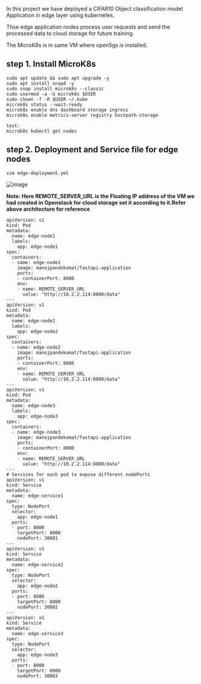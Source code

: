 In this project we have deployed a CIFAR10 Object classification model Application in edge layer using kubernetes.


Thse edge application nodes process user requests and send the processed data to cloud storage for future training.

The MicroK8s is in same VM where open5gs is installed.


## step 1. Install MicroK8s
```
sudo apt update && sudo apt upgrade -y
sudo apt install snapd -y
sudo snap install microk8s --classic
sudo usermod -a -G microk8s $USER
sudo chown -f -R $USER ~/.kube
microk8s status --wait-ready
microk8s enable dns dashboard storage ingress
microk8s enable metrics-server registry hostpath-storage

test:
microk8s kubectl get nodes
```

## step 2. Deployment and Service file for edge nodes
`vim edge-deployment.yml`

![image](https://github.com/user-attachments/assets/15bef5bc-66f8-4b07-b9a3-2dc14618266f)

**Note: Here REMOTE_SERVER_URL is the Floating IP address of the VM we had created in Openstack for cloud storage set it according to it.Refer above architecture for reference**

```
apiVersion: v1
kind: Pod
metadata:
  name: edge-node1
  labels:
    app: edge-node1
spec:
  containers:
  - name: edge-node1
    image: manojpandekamat/fastapi-application
    ports:
    - containerPort: 8000
    env:
    - name: REMOTE_SERVER_URL
      value: "http://10.2.2.114:8080/data"
---
apiVersion: v1
kind: Pod
metadata:
  name: edge-node2
  labels:
    app: edge-node2
spec:
  containers:
  - name: edge-node2
    image: manojpandekamat/fastapi-application
    ports:
    - containerPort: 8000
    env:
    - name: REMOTE_SERVER_URL
      value: "http://10.2.2.114:8080/data"
---
apiVersion: v1
kind: Pod
metadata:
  name: edge-node3
  labels:
    app: edge-node3
spec:
  containers:
  - name: edge-node3
    image: manojpandekamat/fastapi-application
    ports:
    - containerPort: 8000
    env:
    - name: REMOTE_SERVER_URL
      value: "http://10.2.2.114:8080/data"
---
# Services for each pod to expose different nodePorts
apiVersion: v1
kind: Service
metadata:
  name: edge-service1
spec:
  type: NodePort
  selector:
    app: edge-node1
  ports:
  - port: 8000
    targetPort: 8000
    nodePort: 30081
---
apiVersion: v1
kind: Service
metadata:
  name: edge-service2
spec:
  type: NodePort
  selector:
    app: edge-node2
  ports:
  - port: 8000
    targetPort: 8000
    nodePort: 30082
---
apiVersion: v1
kind: Service
metadata:
  name: edge-service3
spec:
  type: NodePort
  selector:
    app: edge-node3
  ports:
  - port: 8000
    targetPort: 8000
    nodePort: 30083


```
